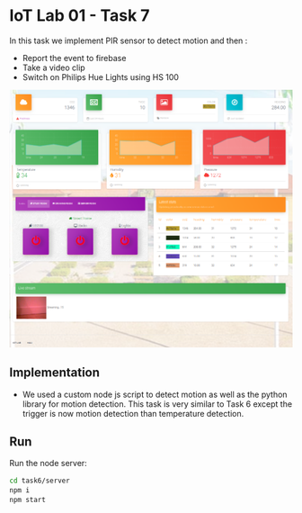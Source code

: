 IoT Lab 01 - Task 7
=====================================

In this task we implement PIR sensor to detect motion and then :
* Report the event to firebase
* Take a video clip
* Switch on Philips Hue Lights using HS 100

![Screenshot](https://github.com/iloveyii/iot-lab1/blob/demo/task6/src/public/images/screenshot1.png)


## Implementation
* We used a custom node js script to detect motion as well as the python library for motion detection. This task is very similar to Task 6 except the trigger is now motion detection than temperature detection.

## Run

Run the node server:
```bash
cd task6/server
npm i
npm start

```
